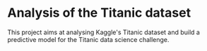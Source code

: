 # Analysis of the Titanic dataset
This project aims at analysing Kaggle's Titanic dataset and build a predictive model for the Titanic data science challenge.
